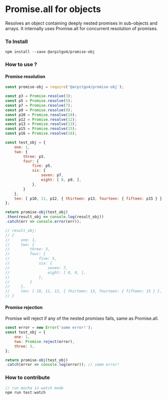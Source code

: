 # Promise.all for objects
Resolves an object containing deeply nested promises in sub-objects and arrays.
It internally uses Promise.all for concurrent resolution of promises.

### To Install
```
npm install --save @arpitgo4/promise-obj
```

### How to use ?

#### Promise resolution
```javascript
const promise-obj = require('@arpitgo4/promise-obj');

const p3 = Promise.resolve(3);
const p5 = Promise.resolve(5);
const p7 = Promise.resolve(7);
const p9 = Promise.resolve(9);
const p10 = Promise.resolve(10);
const p12 = Promise.resolve(12);
const p13 = Promise.resolve(13);
const p15 = Promise.resolve(15);
const p16 = Promise.resolve(16);

const test_obj = {
    one: 1,
    two: {
        three: p3,
        four: {
            five: p5,
            six: {
                seven: p7,
                eight: [ 8, p9, ],
            },
        }
    },
    ten: [ p10, 11, p12, { thirteen: p13, fourteen: { fifteen: p15 } }, { sixteen: p16 } ],
};

return promise-obj(test_obj)
.then(result_obj => console.log(result_obj))
.catch(err => console.error(err));

// result_obj:
// {
//     one: 1,
//     two: {
//         three: 3,
//         four: {
//             five: 5,
//             six: {
//                 seven: 7,
//                 eight: [ 8, 9, ],
//             },
//         }
//     },
//     ten: [ 10, 11, 12, { thirteen: 13, fourteen: { fifteen: 15 } }, { sixteen: 16 } ],
// }

```

#### Promise rejection
Promise will reject if any of the nested promises fails, same as Promise.all.

```javascript
const error = new Error('some error!');
const test_obj = {
    one: 1,
    two: Promise.reject(error),
    three: 3,
};

return promise-obj(test_obj)
.catch(error => console.log(error)); // some error!
```

### How to contribute
```javascript
// run mocha in watch mode
npm run test:watch
```